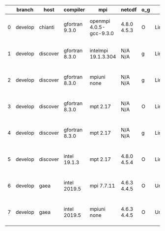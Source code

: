 |    | branch   | host     | compiler       | mpi                     | netcdf      | o_g   | os     | build   | u_pass   | u_fail   | s_pass   | s_fail   | e_pass   | e_fail   | nuopc_pass   | nuopc_fail   | artifacts_hash                                                                                                                                                      | modified                  |
|----|----------|----------|----------------|-------------------------|-------------|-------|--------|---------|----------|----------|----------|----------|----------|----------|--------------|--------------|---------------------------------------------------------------------------------------------------------------------------------------------------------------------|---------------------------|
|  0 | develop  | chianti  | gfortran 9.3.0 | openmpi 4.0.5-gcc-9.3.0 | 4.8.0 4.5.3 | O     | Linux  | pass    | 13782    | 0        | 49       | 0        | 80       | 0        | 50           | 0            | [artifacts](https://github.com/esmf-org/esmf-test-artifacts/tree/fc1acbc8d38eddfad2f6f54d2cc717afdc5dcad6/develop/chianti/gfortran/9.3.0/O/openmpi/4.0.5-gcc-9.3.0) | 2022-07-20 01:58:42 -0400 |
|  1 | develop  | discover | gfortran 8.3.0 | intelmpi 19.1.3.304     | N/A N/A     | g     | Linux  | pass    | pending  | pending  | pending  | pending  | pending  | pending  | pending      | pending      | [artifacts](https://github.com/esmf-org/esmf-test-artifacts/tree/685fbbacba7d80357d02c7b322cf473569177ed5/develop/discover/gfortran/8.3.0/g/intelmpi/19.1.3.304)    | 2022-07-20 01:17:20 -0400 |
|  2 | develop  | discover | gfortran 8.3.0 | mpiuni none             | N/A N/A     | g     | Linux  | pass    | pending  | pending  | pending  | pending  | pending  | pending  | pending      | pending      | [artifacts](https://github.com/esmf-org/esmf-test-artifacts/tree/d5fe4af8f37e1a618cdd304828bf49947d1cd66a/develop/discover/gfortran/8.3.0/g/mpiuni/none)            | 2022-07-20 01:17:56 -0400 |
|  3 | develop  | discover | gfortran 8.3.0 | mpt 2.17                | N/A N/A     | O     | Linux  | pass    | pending  | pending  | pending  | pending  | pending  | pending  | pending      | pending      | [artifacts](https://github.com/esmf-org/esmf-test-artifacts/tree/56cf53c0aaedde6b16f2c530de11a300ff9d5f4d/develop/discover/gfortran/8.3.0/O/mpt/2.17)               | 2022-07-20 01:10:17 -0400 |
|  4 | develop  | discover | gfortran 8.3.0 | mpt 2.17                | N/A N/A     | g     | Linux  | pass    | pending  | pending  | pending  | pending  | pending  | pending  | pending      | pending      | [artifacts](https://github.com/esmf-org/esmf-test-artifacts/tree/e11122f12b936dec755c2ae0fff0a7717bdf2b71/develop/discover/gfortran/8.3.0/g/mpt/2.17)               | 2022-07-20 01:18:13 -0400 |
|  5 | develop  | discover | intel 19.1.3   | mpt 2.17                | 4.8.0 4.5.4 | O     | Linux  | pass    | pending  | pending  | pending  | pending  | pending  | pending  | pending      | pending      | [artifacts](https://github.com/esmf-org/esmf-test-artifacts/tree/5e5a3aa20e77af25fa4cdf61f88788daaf147b21/develop/discover/intel/19.1.3/O/mpt/2.17)                 | 2022-07-20 01:20:36 -0400 |
|  6 | develop  | gaea     | intel 2019.5   | mpi 7.7.11              | 4.6.3 4.4.5 | O     | Unicos | pass    | pending  | pending  | pending  | pending  | pending  | pending  | pending      | pending      | [artifacts](https://github.com/esmf-org/esmf-test-artifacts/tree/67bd7cd5f147ff580db48e04a0bd8401c6a2439c/develop/gaea/intel/2019.5/O/mpi/7.7.11)                   | 2022-07-20 00:38:07 -0400 |
|  7 | develop  | gaea     | intel 2019.5   | mpiuni none             | 4.6.3 4.4.5 | O     | Unicos | pass    | 12244    | 15       | 8        | 0        | 43       | 0        | 0            | 50           | [artifacts](https://github.com/esmf-org/esmf-test-artifacts/tree/ecc72421c066b75127bd73d930d3bbcfc5f2201e/develop/gaea/intel/2019.5/O/mpiuni/none)                  | 2022-07-20 01:15:54 -0400 |